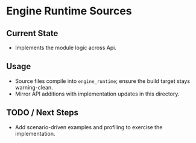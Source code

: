 # Engine Runtime Sources

## Current State

- Implements the module logic across Api.

## Usage

- Source files compile into `engine_runtime`; ensure the build target stays warning-clean.
- Mirror API additions with implementation updates in this directory.

## TODO / Next Steps

- Add scenario-driven examples and profiling to exercise the implementation.
